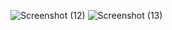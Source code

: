 ![Screenshot (12)](https://github.com/user-attachments/assets/1a14feeb-f72a-4ec0-895a-6b521c009912)
![Screenshot (13)](https://github.com/user-attachments/assets/751d95c5-19d4-4e6a-9580-fa5d1edafc67)
